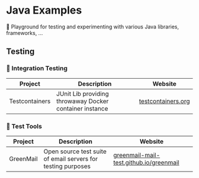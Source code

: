# Java Examples

🎉 Playground for testing and experimenting with various Java libraries, frameworks, ...

## Testing

### 🚦 Integration Testing
| Project        | Description                                             | Website                                              |
| -------------- | ------------------------------------------------------- | ---------------------------------------------------- |
| Testcontainers | JUnit Lib providing throwaway Docker container instance | [testcontainers.org](https://www.testcontainers.org) |

### 🚦 Test Tools

| Project   | Description                                                  | Website                                                                                    |
| --------- | ------------------------------------------------------------ | ------------------------------------------------------------------------------------------ |
| GreenMail | Open source test suite of email servers for testing purposes | [greenmail-mail-test.github.io/greenmail](https://greenmail-mail-test.github.io/greenmail) |




